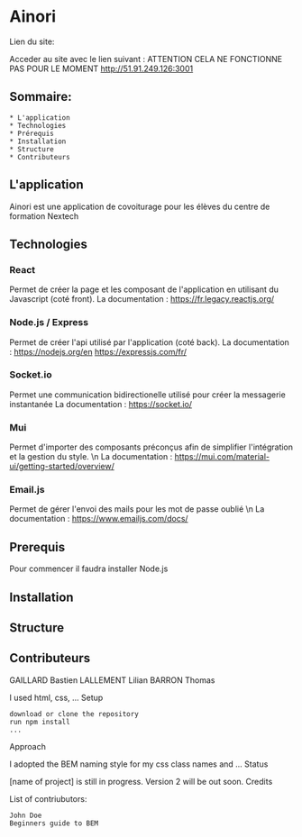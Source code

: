 # Ainori

Lien du site:

Acceder au site avec le lien suivant : ATTENTION CELA NE FONCTIONNE PAS POUR LE MOMENT http://51.91.249.126:3001

## Sommaire:

    * L'application
    * Technologies
    * Prérequis
    * Installation
    * Structure
    * Contributeurs
    

## L'application

Ainori est une application de covoiturage pour les élèves du centre de formation Nextech

## Technologies
 
### React
Permet de créer la page et les composant de l'application en utilisant du Javascript (coté front).
La documentation : https://fr.legacy.reactjs.org/
### Node.js / Express
Permet de créer l'api utilisé par l'application (coté back).
La documentation : https://nodejs.org/en
                   https://expressjs.com/fr/
### Socket.io
Permet une communication bidirectionelle utilisé pour créer la messagerie instantanée
La documentation : https://socket.io/
### Mui
Permet d'importer des composants préconçus afin de simplifier l'intégration et la gestion du style.
\n La documentation : https://mui.com/material-ui/getting-started/overview/
### Email.js
Permet de gérer l'envoi des mails pour les mot de passe oublié 
\n La documentation : https://www.emailjs.com/docs/
## Prerequis
Pour commencer il faudra installer Node.js 
## Installation

## Structure

## Contributeurs 
  
  GAILLARD Bastien
  LALLEMENT Lilian
  BARRON Thomas
  
I used html, css, ...
Setup

    download or clone the repository
    run npm install
    ...

Approach

I adopted the BEM naming style for my css class names and ...
Status

[name of project] is still in progress. Version 2 will be out soon.
Credits

List of contriubutors:

    John Doe
    Beginners guide to BEM
